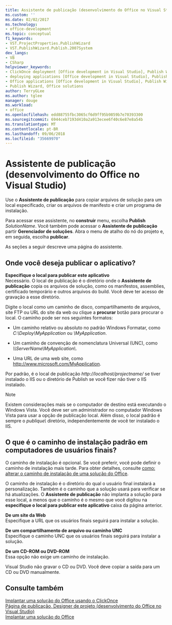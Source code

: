 ```yaml
---
title: Assistente de publicação (desenvolvimento do Office no Visual Studio)
ms.custom: ''
ms.date: 02/02/2017
ms.technology:
- office-development
ms.topic: conceptual
f1_keywords:
- VST.ProjectProperties.PublishWizard
- VST.PublishWizard.Publish.2007System
dev_langs:
- VB
- CSharp
helpviewer_keywords:
- ClickOnce deployment [Office development in Visual Studio], Publish Wizard
- deploying applications [Office development in Visual Studio], Publish Wizard
- Office applications [Office development in Visual Studio], Publish Wizard
- Publish Wizard, Office solutions
author: TerryGLee
ms.author: tglee
manager: douge
ms.workload:
- office
ms.openlocfilehash: edd88755fbc3065cf6d9ff95b9859b7e70393300
ms.sourcegitcommit: 6944ceb7193d410a2a913ecee6f40c6e87e8a54b
ms.translationtype: MT
ms.contentlocale: pt-BR
ms.lasthandoff: 09/06/2018
ms.locfileid: "35669970"
---
```

# <a name="publish-wizard-office-development-in-visual-studio"></a>Assistente de publicação (desenvolvimento do Office no Visual Studio)
  Use o **Assistente de publicação** para copiar arquivos de solução para um local especificado, criar os arquivos de manifesto e criar um programa de instalação.  
  
 Para acessar esse assistente, no **construir** menu, escolha **Publish** *SolutionName*. Você também pode acessar o **Assistente de publicação** partir **Gerenciador de soluções**. Abra o menu de atalho do nó do projeto e, em seguida, escolha **publicar**.  
  
 As seções a seguir descreve uma página do assistente.  
  
## <a name="where-do-you-want-to-publish-the-application"></a>Onde você deseja publicar o aplicativo?  
 **Especifique o local para publicar este aplicativo**  
 Necessário. O local de publicação é o diretório onde o **Assistente de publicação** copia os arquivos de solução, como os manifestos, assemblies, certificado temporário e outros arquivos do build. Você deve ter acesso de gravação a esse diretório.  
  
 Digite o local como um caminho de disco, compartilhamento de arquivos, site FTP ou URL do site da web ou clique a **procurar** botão para procurar o local. O caminho pode ser nos seguintes formatos:  
  
-   Um caminho relativo ou absoluto no padrão Windows Formatar, como *C:\Deploy\MyApplication* ou *\MyApplication*.  
  
-   Um caminho de convenção de nomenclatura Universal (UNC), como  *\\\ServerName\MyApplication\\*.  
  
-   Uma URL de uma web site, como http://www.microsoft.com/MyApplication.  
  
 Por padrão, é o local de publicação *http://localhost/projectname/* se tiver instalado o IIS ou o diretório de Publish se você fizer não tiver o IIS instalado.  
  
> [!NOTE]  
>  Existem considerações mais se o computador de destino está executando o Windows Vista. Você deve ser um administrador no computador Windows Vista para usar a opção de publicação local. Além disso, o local padrão é sempre o *publique\\*  diretório, independentemente de você ter instalado o IIS.  
  
## <a name="what-is-the-default-installation-path-on-end-user-computers"></a>O que é o caminho de instalação padrão em computadores de usuários finais?  
 O caminho de instalação é opcional. Se você preferir, você pode definir o caminho de instalação mais tarde. Para obter detalhes, consulte [como: alterar o caminho de instalação de uma solução do Office](http://msdn.microsoft.com/d0eaa07b-2d72-4902-899f-2f9fb165b8fd).  
  
 O caminho de instalação é o diretório do qual o usuário final instalará a personalização. Também é o caminho que a solução usará para verificar se há atualizações. O **Assistente de publicação** não implanta a solução para esse local, a menos que o caminho é o mesmo que você digitou na **especifique o local para publicar este aplicativo** caixa da página anterior.  
  
 **De um site da Web**  
 Especifique a URL que os usuários finais seguirá para instalar a solução.  
  
 **De um compartilhamento de arquivo ou caminho UNC**  
 Especifique o caminho UNC que os usuários finais seguirá para instalar a solução.  
  
 **De um CD-ROM ou DVD-ROM**  
 Essa opção não exige um caminho de instalação.  
  
 Visual Studio não gravar o CD ou DVD. Você deve copiar a saída para um CD ou DVD manualmente.  
  
## <a name="see-also"></a>Consulte também  
 [Implantar uma solução do Office usando o ClickOnce](../vsto/deploying-an-office-solution-by-using-clickonce.md)   
 [Página de publicação, Designer de projeto &#40;desenvolvimento do Office no Visual Studio&#41;](../vsto/publish-page-project-designer-office-development-in-visual-studio.md)   
 [Implantar uma solução do Office](../vsto/deploying-an-office-solution.md)  
  
  